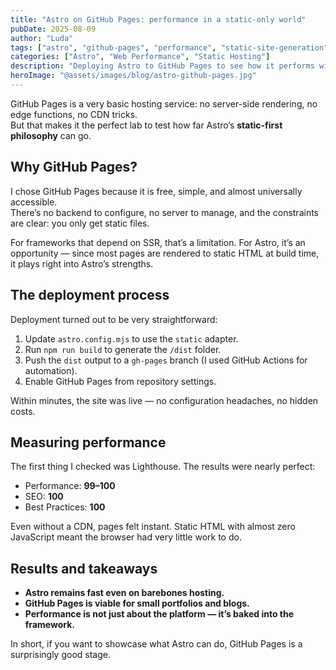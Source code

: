 ```yaml
---
title: "Astro on GitHub Pages: performance in a static-only world"
pubDate: 2025-08-09
author: "Luda"
tags: ["astro", "github-pages", "performance", "static-site-generation", "portfolio"]
categories: ["Astro", "Web Performance", "Static Hosting"]
description: "Deploying Astro to GitHub Pages to see how it performs without any server-side rendering or edge functions."
heroImage: "@assets/images/blog/astro-github-pages.jpg"
---
```


GitHub Pages is a very basic hosting service: no server-side rendering, no edge functions, no CDN tricks.  
But that makes it the perfect lab to test how far Astro’s **static-first philosophy** can go.

## Why GitHub Pages?

I chose GitHub Pages because it is free, simple, and almost universally accessible.  
There’s no backend to configure, no server to manage, and the constraints are clear: you only get static files.  

For frameworks that depend on SSR, that’s a limitation. For Astro, it’s an opportunity — since most pages are rendered to static HTML at build time, it plays right into Astro’s strengths.

## The deployment process

Deployment turned out to be very straightforward:

1. Update `astro.config.mjs` to use the `static` adapter.
2. Run `npm run build` to generate the `/dist` folder.
3. Push the `dist` output to a `gh-pages` branch (I used GitHub Actions for automation).
4. Enable GitHub Pages from repository settings.

Within minutes, the site was live — no configuration headaches, no hidden costs.

## Measuring performance

The first thing I checked was Lighthouse. The results were nearly perfect:

- Performance: **99–100**
- SEO: **100**
- Best Practices: **100**

Even without a CDN, pages felt instant. Static HTML with almost zero JavaScript meant the browser had very little work to do.

## Results and takeaways

- **Astro remains fast even on barebones hosting.**  
- **GitHub Pages is viable for small portfolios and blogs.**  
- **Performance is not just about the platform — it’s baked into the framework.**

In short, if you want to showcase what Astro can do, GitHub Pages is a surprisingly good stage.
